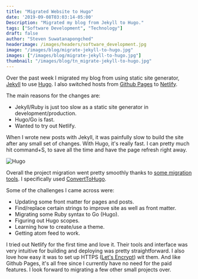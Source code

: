 ```yaml
---
title: "Migrated Website to Hugo"
date: '2019-09-08T03:03:14-05:00'
Description: "Migrated my blog from Jekyll to Hugo."
tags: ["Software Development", "Technology"]
draft: false
author: "Steven Suwatanapongched"
headerimage: /images/headers/software_development.jpg
image: "/images/blog/migrate-jekyll-to-hugo.jpg"
images: ["/images/blog/migrate-jekyll-to-hugo.jpg"]
thumbnail: "/images/blog/tn_migrate-jekyll-to-hugo.jpg"
---
```


Over the past week I migrated my blog from using static site generator, [Jekyll](https://jekyllrb.com/) to use [Hugo](https://gohugo.io/). I also switched hosts from [Github Pages](https://pages.github.com/) to [Netlify](https://www.netlify.com/).

The main reasons for the changes are:

* Jekyll/Ruby is just too slow as a static site generator in development/production.
* Hugo/Go is fast.
* Wanted to try out Netlify.

When I wrote new posts with Jekyll, it was painfully slow to build the site after any small set of changes. With Hugo, it's really fast. I can pretty much hit command+S, to save all the time and have the page refresh right away.

![Hugo](/images/blog/migrate-jekyll-to-hugo.jpg)

Overall the project migration went pretty smoothly thanks to [some migration tools](https://gohugo.io/tools/migrations/). I specifically used [ConvertToHugo](https://github.com/coderzh/ConvertToHugo).

Some of the challenges I came across were:

* Updating some front matter for pages and posts.
* Find/replace certain strings to improve site as well as front matter.
* Migrating some Ruby syntax to Go (Hugo).
* Figuring out Hugo scopes.
* Learning how to create/use a theme.
* Getting atom feed to work.

I tried out Netlify for the first time and love it. Their tools and interface was very intuitive for building and deploying was pretty straightforward. I also love how easy it was to set up HTTPS ([Let's Encrypt](https://letsencrypt.org/)) wit them. And like Github Pages, it's all free since I currently have no need for the paid features. I look forward to migrating a few other small projects over.

